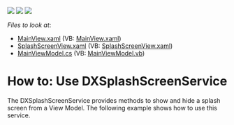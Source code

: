<!-- default badges list -->
![](https://img.shields.io/endpoint?url=https://codecentral.devexpress.com/api/v1/VersionRange/128658233/21.1.5%2B)
[![](https://img.shields.io/badge/Open_in_DevExpress_Support_Center-FF7200?style=flat-square&logo=DevExpress&logoColor=white)](https://supportcenter.devexpress.com/ticket/details/E4858)
[![](https://img.shields.io/badge/📖_How_to_use_DevExpress_Examples-e9f6fc?style=flat-square)](https://docs.devexpress.com/GeneralInformation/403183)
<!-- default badges end -->
<!-- default file list -->
*Files to look at*:

* [MainView.xaml](./CS/DXSampleSplashScreenService/View/MainView.xaml) (VB: [MainView.xaml](./VB/DXSampleSplashScreenService/View/MainView.xaml))
* [SplashScreenView.xaml](./CS/DXSampleSplashScreenService/View/SplashScreenView.xaml) (VB: [SplashScreenView.xaml](./VB/DXSampleSplashScreenService/View/SplashScreenView.xaml))
* [MainViewModel.cs](./CS/DXSampleSplashScreenService/ViewModel/MainViewModel.cs) (VB: [MainViewModel.vb](./VB/DXSampleSplashScreenService/ViewModel/MainViewModel.vb))
<!-- default file list end -->
# How to: Use DXSplashScreenService


<p>The DXSplashScreenService provides methods to show and hide a splash screen from a View Model. The following example shows how to use this service.</p>

<br/>



